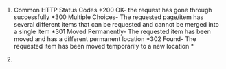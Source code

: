 1. Common HTTP Status Codes
    *200 OK- the request has gone through successfully 
    *300 Multiple Choices- The requested page/item has several different items that can be requested and cannot be merged into a single item
    *301 Moved Permanently- The requested item has been moved and has a different permanent location
    *302 Found- The requested item has been moved temporarily to a new location
    *

2. 